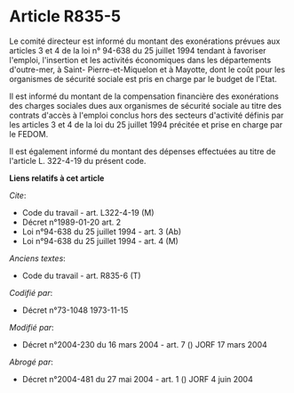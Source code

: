 # Article R835-5

Le comité directeur est informé du montant des exonérations prévues aux articles 3 et 4 de la loi n° 94-638 du 25 juillet
1994 tendant à favoriser l'emploi, l'insertion et les activités économiques dans les départements d'outre-mer, à Saint-
Pierre-et-Miquelon et à Mayotte, dont le coût pour les organismes de sécurité sociale est pris en charge par le budget de
l'Etat.

Il est informé du montant de la compensation financière des exonérations des charges sociales dues aux organismes de sécurité
sociale au titre des contrats d'accès à l'emploi conclus hors des secteurs d'activité définis par les articles 3 et 4 de la
loi du 25 juillet 1994 précitée et prise en charge par le FEDOM.

Il est également informé du montant des dépenses effectuées au titre de l'article L. 322-4-19 du présent code.

**Liens relatifs à cet article**

_Cite_:

  - Code du travail - art. L322-4-19 (M)
  - Décret n°1989-01-20 art. 2
  - Loi n°94-638 du 25 juillet 1994 - art. 3 (Ab)
  - Loi n°94-638 du 25 juillet 1994 - art. 4 (M)

_Anciens textes_:

  - Code du travail - art. R835-6 (T)

_Codifié par_:

  - Décret n°73-1048 1973-11-15

_Modifié par_:

  - Décret n°2004-230 du 16 mars 2004 - art. 7 () JORF 17 mars 2004

_Abrogé par_:

  - Décret n°2004-481 du 27 mai 2004 - art. 1 () JORF 4 juin 2004
